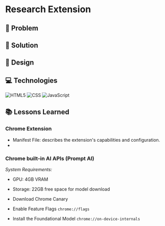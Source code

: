 # Research Extension

## 👀 Problem

## 🎯 Solution

## 🎨 Design

## 💻 Technologies

![HTML5](https://img.shields.io/badge/HTML5-E34F26?style=for-the-badge&logo=html5&logoColor=white)
![CSS](https://img.shields.io/badge/CSS3-1572B6?style=for-the-badge&logo=css3&logoColor=white)
![JavaScript](https://img.shields.io/badge/JavaScript-F7DF1E?style=for-the-badge&logo=javascript&logoColor=black)

## 📚 Lessons Learned

### Chrome Extension

- Manifest File: describes the extension's capabilities and configuration.
-

### Chrome built-in AI APIs (Prompt AI)

_System Requirements:_

- GPU: 4GB VRAM
- Storage: 22GB free space for model download

- Download Chrome Canary
- Enable Feature Flags `chrome://flags`
- Install the Foundational Model `chrome://on-device-internals`
